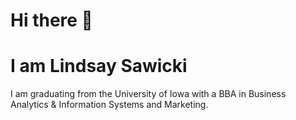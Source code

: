 # Hi there 👋
# I am Lindsay Sawicki 
I am graduating from the University of Iowa with a BBA in Business Analytics & Information Systems and Marketing.


<!--
**lindsaysawicki/lindsaysawicki** is a ✨ _special_ ✨ repository because its `README.md` (this file) appears on your GitHub profile.

Here are some ideas to get you started:

 🔭 I’m currently working on graduating from the University of Iowa with a BBA in Business Analytics & Information Systems and Marketing. 
- 🌱 I’m currently learning ...
- 👯 I’m looking to collaborate on ...
- 🤔 I’m looking for help with ...
- 💬 Ask me about ...
- 📫 How to reach me: ...
- 😄 Pronouns: ...
- ⚡ Fun fact: ...
-->
